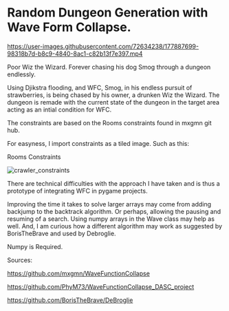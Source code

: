 # Random Dungeon Generation with Wave Form Collapse. 


https://user-images.githubusercontent.com/72634238/177887699-98318b7d-b8c9-4840-8ac1-c82b13f7e397.mp4


Poor Wiz the Wizard.  Forever chasing his dog Smog through a dungeon endlessly.

Using Djikstra flooding, and WFC, Smog, in his endless pursuit of strawberries, is being chased by his owner, a drunken Wiz the Wizard.
The dungeon is remade with the current state of the dungeon in the target area acting as an intial condition for WFC.

The constraints are based on the Rooms constraints found in mxgmn git hub.

For easyness, I import constraints as a tiled image.  Such as this:

Rooms Constraints

![crawler_constraints](https://user-images.githubusercontent.com/72634238/177886420-8358fa03-7ddf-48da-bf37-e73cc242b4e8.png)


There are technical difficulties with the approach I have taken and is thus a prototype of integrating WFC in pygame projects.  

Improving the time it takes to solve larger arrays may come from adding backjump to the backtrack algorithm. Or perhaps, allowing the pausing and resuming of a search.  Using numpy arrays in the Wave class may help as well.  And, I am curious how a different algorithm may work as suggested by BorisTheBrave and used by Debroglie.

Numpy is Required.

Sources:

https://github.com/mxgmn/WaveFunctionCollapse

https://github.com/PhyM73/WaveFunctionCollapse_DASC_project

https://github.com/BorisTheBrave/DeBroglie

